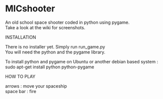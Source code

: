 MICshooter
==========

An old school space shooter coded in python using pygame.  
Take a look at the wiki for screenshots.

INSTALLATION

There is no installer yet. Simply run run_game.py  
You will need the python and the pygame library.  

To install python and pygame on Ubuntu or another debian based system :  
sudo apt-get install python python-pygame  

HOW TO PLAY

arrows : move your spaceship  
space bar : fire 
